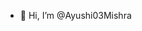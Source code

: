 - 👋 Hi, I’m @Ayushi03Mishra

<!---
Ayushi03Mishra/Ayushi03Mishra is a ✨ special ✨ repository because its `README.md` (this file) appears on your GitHub profile.
You can click the Preview link to take a look at your changes.
--->
